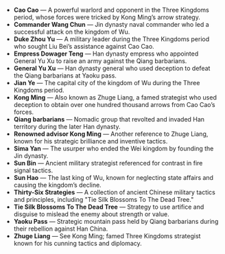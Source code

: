 - **Cao Cao** — A powerful warlord and opponent in the Three Kingdoms period, whose forces were tricked by Kong Ming’s arrow strategy.  
- **Commander Wang Chun** — Jin dynasty naval commander who led a successful attack on the kingdom of Wu.  
- **Duke Zhou Yu** — A military leader during the Three Kingdoms period who sought Liu Bei’s assistance against Cao Cao.  
- **Empress Dowager Teng** — Han dynasty empress who appointed General Yu Xu to raise an army against the Qiang barbarians.  
- **General Yu Xu** — Han dynasty general who used deception to defeat the Qiang barbarians at Yaoku pass.  
- **Jian Ye** — The capital city of the kingdom of Wu during the Three Kingdoms period.  
- **Kong Ming** — Also known as Zhuge Liang, a famed strategist who used deception to obtain over one hundred thousand arrows from Cao Cao’s forces.  
- **Qiang barbarians** — Nomadic group that revolted and invaded Han territory during the later Han dynasty.  
- **Renowned advisor Kong Ming** — Another reference to Zhuge Liang, known for his strategic brilliance and inventive tactics.  
- **Sima Yan** — The usurper who ended the Wei kingdom by founding the Jin dynasty.  
- **Sun Bin** — Ancient military strategist referenced for contrast in fire signal tactics.  
- **Sun Hao** — The last king of Wu, known for neglecting state affairs and causing the kingdom’s decline.  
- **Thirty-Six Strategies** — A collection of ancient Chinese military tactics and principles, including "Tie Silk Blossoms To The Dead Tree."  
- **Tie Silk Blossoms To The Dead Tree** — Strategy to use artifice and disguise to mislead the enemy about strength or value.  
- **Yaoku Pass** — Strategic mountain pass held by Qiang barbarians during their rebellion against Han China.  
- **Zhuge Liang** — See Kong Ming; famed Three Kingdoms strategist known for his cunning tactics and diplomacy.
